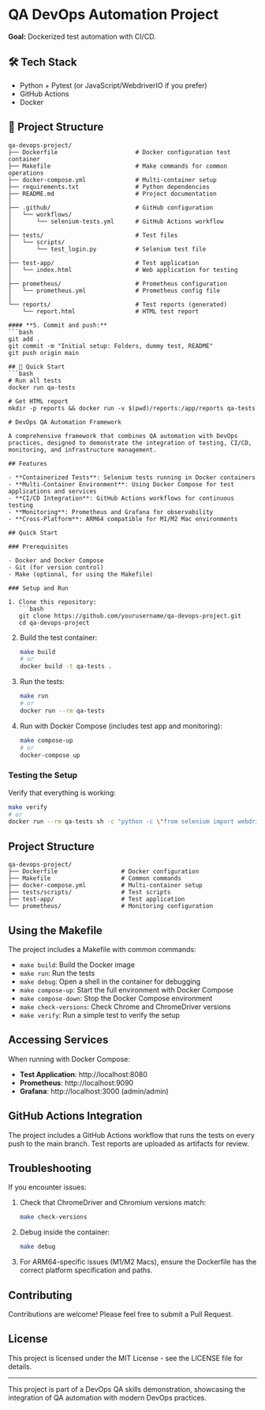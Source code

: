 # QA DevOps Automation Project
**Goal:** Dockerized test automation with CI/CD.  

## 🛠️ Tech Stack  
- Python + Pytest (or JavaScript/WebdriverIO if you prefer)  
- GitHub Actions  
- Docker  

## 📂 Project Structure 
```
qa-devops-project/
├── Dockerfile                      # Docker configuration test container
├── Makefile                        # Make commands for common operations
├── docker-compose.yml              # Multi-container setup
├── requirements.txt                # Python dependencies
├── README.md                       # Project documentation
│
├── .github/                        # GitHub configuration
│   └── workflows/
│       └── selenium-tests.yml      # GitHub Actions workflow
│
├── tests/                          # Test files
│   └── scripts/
│       └── test_login.py           # Selenium test file
│
├── test-app/                       # Test application
│   └── index.html                  # Web application for testing
│
├── prometheus/                     # Prometheus configuration
│   └── prometheus.yml              # Prometheus config file
│
└── reports/                        # Test reports (generated)
    └── report.html                 # HTML test report

#### **5. Commit and push:**
```bash
git add .
git commit -m "Initial setup: Folders, dummy test, README"
git push origin main

## 🚀 Quick Start
```bash
# Run all tests
docker run qa-tests

# Get HTML report
mkdir -p reports && docker run -v $(pwd)/reports:/app/reports qa-tests

# DevOps QA Automation Framework

A comprehensive framework that combines QA automation with DevOps practices, designed to demonstrate the integration of testing, CI/CD, monitoring, and infrastructure management.

## Features

- **Containerized Tests**: Selenium tests running in Docker containers
- **Multi-Container Environment**: Using Docker Compose for test applications and services
- **CI/CD Integration**: GitHub Actions workflows for continuous testing
- **Monitoring**: Prometheus and Grafana for observability
- **Cross-Platform**: ARM64 compatible for M1/M2 Mac environments

## Quick Start

### Prerequisites

- Docker and Docker Compose
- Git (for version control)
- Make (optional, for using the Makefile)

### Setup and Run

1. Clone this repository:
   ```bash
   git clone https://github.com/yourusername/qa-devops-project.git
   cd qa-devops-project
   ```

2. Build the test container:
   ```bash
   make build
   # or
   docker build -t qa-tests .
   ```

3. Run the tests:
   ```bash
   make run
   # or
   docker run --rm qa-tests
   ```

4. Run with Docker Compose (includes test app and monitoring):
   ```bash
   make compose-up
   # or
   docker-compose up
   ```

### Testing the Setup

Verify that everything is working:

```bash
make verify
# or
docker run --rm qa-tests sh -c "python -c \"from selenium import webdriver; from selenium.webdriver.chrome.service import Service; from selenium.webdriver.chrome.options import Options; options = Options(); options.binary_location = '/usr/bin/chromium'; options.add_argument('--headless=new'); options.add_argument('--no-sandbox'); service = Service(executable_path='/usr/bin/chromedriver'); driver = webdriver.Chrome(service=service, options=options); print('WebDriver created successfully!'); driver.get('https://github.com'); print(f'Page title: {driver.title}'); driver.quit()\""
```

## Project Structure

```
qa-devops-project/
├── Dockerfile                  # Docker configuration
├── Makefile                    # Common commands
├── docker-compose.yml          # Multi-container setup
├── tests/scripts/              # Test scripts
├── test-app/                   # Test application
└── prometheus/                 # Monitoring configuration
```

## Using the Makefile

The project includes a Makefile with common commands:

- `make build`: Build the Docker image
- `make run`: Run the tests
- `make debug`: Open a shell in the container for debugging
- `make compose-up`: Start the full environment with Docker Compose
- `make compose-down`: Stop the Docker Compose environment
- `make check-versions`: Check Chrome and ChromeDriver versions
- `make verify`: Run a simple test to verify the setup

## Accessing Services

When running with Docker Compose:

- **Test Application**: http://localhost:8080
- **Prometheus**: http://localhost:9090
- **Grafana**: http://localhost:3000 (admin/admin)

## GitHub Actions Integration

The project includes a GitHub Actions workflow that runs the tests on every push to the main branch. Test reports are uploaded as artifacts for review.

## Troubleshooting

If you encounter issues:

1. Check that ChromeDriver and Chromium versions match:
   ```bash
   make check-versions
   ```

2. Debug inside the container:
   ```bash
   make debug
   ```

3. For ARM64-specific issues (M1/M2 Macs), ensure the Dockerfile has the correct platform specification and paths.

## Contributing

Contributions are welcome! Please feel free to submit a Pull Request.

## License

This project is licensed under the MIT License - see the LICENSE file for details.

---

This project is part of a DevOps QA skills demonstration, showcasing the integration of QA automation with modern DevOps practices.